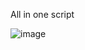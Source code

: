 All in one script

![image](https://github.com/opiran-club/pf-tun/assets/130220895/6eac475c-dcb1-4dd1-a9f0-17eca8246060)
